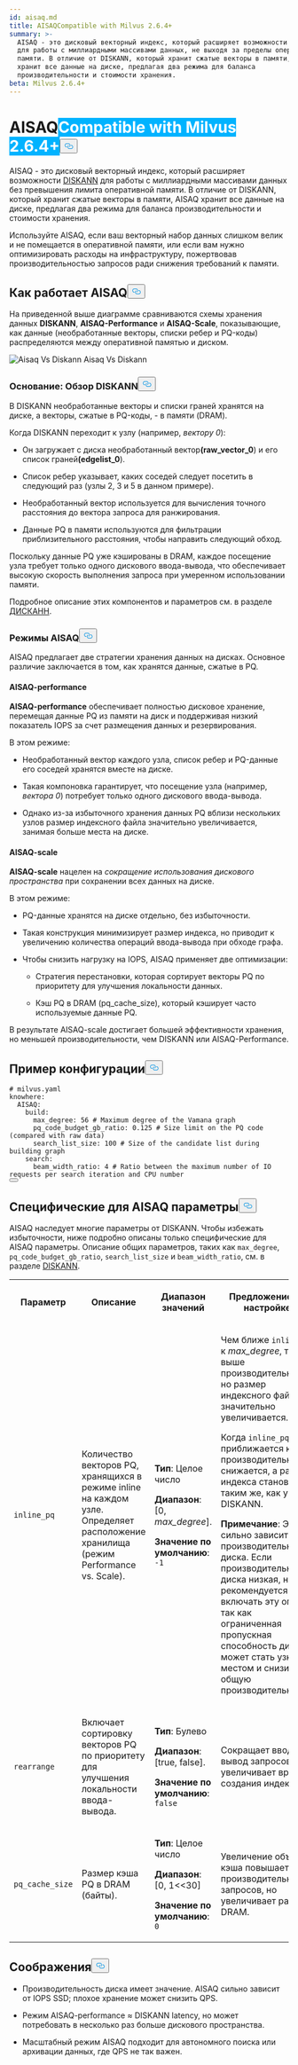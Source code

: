 ```yaml
---
id: aisaq.md
title: AISAQCompatible with Milvus 2.6.4+
summary: >-
  AISAQ - это дисковый векторный индекс, который расширяет возможности DISKANN
  для работы с миллиардными массивами данных, не выходя за пределы оперативной
  памяти. В отличие от DISKANN, который хранит сжатые векторы в памяти, AISAQ
  хранит все данные на диске, предлагая два режима для баланса
  производительности и стоимости хранения.
beta: Milvus 2.6.4+
---
```

<h1 id="AISAQ" class="common-anchor-header">AISAQ<span class="beta-tag" style="background-color:rgb(0, 179, 255);color:white" translate="no">Compatible with Milvus 2.6.4+</span><button data-href="#AISAQ" class="anchor-icon" translate="no">
      <svg translate="no"
        aria-hidden="true"
        focusable="false"
        height="20"
        version="1.1"
        viewBox="0 0 16 16"
        width="16"
      >
        <path
          fill="#0092E4"
          fill-rule="evenodd"
          d="M4 9h1v1H4c-1.5 0-3-1.69-3-3.5S2.55 3 4 3h4c1.45 0 3 1.69 3 3.5 0 1.41-.91 2.72-2 3.25V8.59c.58-.45 1-1.27 1-2.09C10 5.22 8.98 4 8 4H4c-.98 0-2 1.22-2 2.5S3 9 4 9zm9-3h-1v1h1c1 0 2 1.22 2 2.5S13.98 12 13 12H9c-.98 0-2-1.22-2-2.5 0-.83.42-1.64 1-2.09V6.25c-1.09.53-2 1.84-2 3.25C6 11.31 7.55 13 9 13h4c1.45 0 3-1.69 3-3.5S14.5 6 13 6z"
        ></path>
      </svg>
    </button></h1><p>AISAQ - это дисковый векторный индекс, который расширяет возможности <a href="/docs/ru/diskann.md">DISKANN</a> для работы с миллиардными массивами данных без превышения лимита оперативной памяти. В отличие от DISKANN, который хранит сжатые векторы в памяти, AISAQ хранит все данные на диске, предлагая два режима для баланса производительности и стоимости хранения.</p>
<p>Используйте AISAQ, если ваш векторный набор данных слишком велик и не помещается в оперативной памяти, или если вам нужно оптимизировать расходы на инфраструктуру, пожертвовав производительностью запросов ради снижения требований к памяти.</p>
<h2 id="How-AISAQ-works" class="common-anchor-header">Как работает AISAQ<button data-href="#How-AISAQ-works" class="anchor-icon" translate="no">
      <svg translate="no"
        aria-hidden="true"
        focusable="false"
        height="20"
        version="1.1"
        viewBox="0 0 16 16"
        width="16"
      >
        <path
          fill="#0092E4"
          fill-rule="evenodd"
          d="M4 9h1v1H4c-1.5 0-3-1.69-3-3.5S2.55 3 4 3h4c1.45 0 3 1.69 3 3.5 0 1.41-.91 2.72-2 3.25V8.59c.58-.45 1-1.27 1-2.09C10 5.22 8.98 4 8 4H4c-.98 0-2 1.22-2 2.5S3 9 4 9zm9-3h-1v1h1c1 0 2 1.22 2 2.5S13.98 12 13 12H9c-.98 0-2-1.22-2-2.5 0-.83.42-1.64 1-2.09V6.25c-1.09.53-2 1.84-2 3.25C6 11.31 7.55 13 9 13h4c1.45 0 3-1.69 3-3.5S14.5 6 13 6z"
        ></path>
      </svg>
    </button></h2><p>На приведенной выше диаграмме сравниваются схемы хранения данных <strong>DISKANN</strong>, <strong>AISAQ-Performance</strong> и <strong>AISAQ-Scale</strong>, показывающие, как данные (необработанные векторы, списки ребер и PQ-коды) распределяются между оперативной памятью и диском.</p>
<p>
  
   <span class="img-wrapper"> <img translate="no" src="/docs/v2.6.x/assets/aisaq-vs-diskann.png" alt="Aisaq Vs Diskann" class="doc-image" id="aisaq-vs-diskann" />
   </span> <span class="img-wrapper"> <span>Aisaq Vs Diskann</span> </span></p>
<h3 id="Foundation-DISKANN-recap" class="common-anchor-header">Основание: Обзор DISKANN<button data-href="#Foundation-DISKANN-recap" class="anchor-icon" translate="no">
      <svg translate="no"
        aria-hidden="true"
        focusable="false"
        height="20"
        version="1.1"
        viewBox="0 0 16 16"
        width="16"
      >
        <path
          fill="#0092E4"
          fill-rule="evenodd"
          d="M4 9h1v1H4c-1.5 0-3-1.69-3-3.5S2.55 3 4 3h4c1.45 0 3 1.69 3 3.5 0 1.41-.91 2.72-2 3.25V8.59c.58-.45 1-1.27 1-2.09C10 5.22 8.98 4 8 4H4c-.98 0-2 1.22-2 2.5S3 9 4 9zm9-3h-1v1h1c1 0 2 1.22 2 2.5S13.98 12 13 12H9c-.98 0-2-1.22-2-2.5 0-.83.42-1.64 1-2.09V6.25c-1.09.53-2 1.84-2 3.25C6 11.31 7.55 13 9 13h4c1.45 0 3-1.69 3-3.5S14.5 6 13 6z"
        ></path>
      </svg>
    </button></h3><p>В DISKANN необработанные векторы и списки граней хранятся на диске, а векторы, сжатые в PQ-коды, - в памяти (DRAM).</p>
<p>Когда DISKANN переходит к узлу (например, <em>вектору 0</em>):</p>
<ul>
<li><p>Он загружает с диска необработанный вектор<strong>(raw_vector_0</strong>) и его список граней<strong>(edgelist_0</strong>).</p></li>
<li><p>Список ребер указывает, каких соседей следует посетить в следующий раз (узлы 2, 3 и 5 в данном примере).</p></li>
<li><p>Необработанный вектор используется для вычисления точного расстояния до вектора запроса для ранжирования.</p></li>
<li><p>Данные PQ в памяти используются для фильтрации приблизительного расстояния, чтобы направить следующий обход.</p></li>
</ul>
<p>Поскольку данные PQ уже кэшированы в DRAM, каждое посещение узла требует только одного дискового ввода-вывода, что обеспечивает высокую скорость выполнения запроса при умеренном использовании памяти.</p>
<p>Подробное описание этих компонентов и параметров см. в разделе <a href="/docs/ru/diskann.md">ДИСКАНН</a>.</p>
<h3 id="AISAQ-modes" class="common-anchor-header">Режимы AISAQ<button data-href="#AISAQ-modes" class="anchor-icon" translate="no">
      <svg translate="no"
        aria-hidden="true"
        focusable="false"
        height="20"
        version="1.1"
        viewBox="0 0 16 16"
        width="16"
      >
        <path
          fill="#0092E4"
          fill-rule="evenodd"
          d="M4 9h1v1H4c-1.5 0-3-1.69-3-3.5S2.55 3 4 3h4c1.45 0 3 1.69 3 3.5 0 1.41-.91 2.72-2 3.25V8.59c.58-.45 1-1.27 1-2.09C10 5.22 8.98 4 8 4H4c-.98 0-2 1.22-2 2.5S3 9 4 9zm9-3h-1v1h1c1 0 2 1.22 2 2.5S13.98 12 13 12H9c-.98 0-2-1.22-2-2.5 0-.83.42-1.64 1-2.09V6.25c-1.09.53-2 1.84-2 3.25C6 11.31 7.55 13 9 13h4c1.45 0 3-1.69 3-3.5S14.5 6 13 6z"
        ></path>
      </svg>
    </button></h3><p>AISAQ предлагает две стратегии хранения данных на дисках. Основное различие заключается в том, как хранятся данные, сжатые в PQ.</p>
<h4 id="AISAQ-performance" class="common-anchor-header">AISAQ-performance</h4><p><strong>AISAQ-performance</strong> обеспечивает полностью дисковое хранение, перемещая данные PQ из памяти на диск и поддерживая низкий показатель IOPS за счет размещения данных и резервирования.</p>
<p>В этом режиме:</p>
<ul>
<li><p>Необработанный вектор каждого узла, список ребер и PQ-данные его соседей хранятся вместе на диске.</p></li>
<li><p>Такая компоновка гарантирует, что посещение узла (например, <em>вектора 0</em>) потребует только одного дискового ввода-вывода.</p></li>
<li><p>Однако из-за избыточного хранения данных PQ вблизи нескольких узлов размер индексного файла значительно увеличивается, занимая больше места на диске.</p></li>
</ul>
<h4 id="AISAQ-scale" class="common-anchor-header">AISAQ-scale</h4><p><strong>AISAQ-scale</strong> нацелен на <em>сокращение использования дискового пространства</em> при сохранении всех данных на диске.</p>
<p>В этом режиме:</p>
<ul>
<li><p>PQ-данные хранятся на диске отдельно, без избыточности.</p></li>
<li><p>Такая конструкция минимизирует размер индекса, но приводит к увеличению количества операций ввода-вывода при обходе графа.</p></li>
<li><p>Чтобы снизить нагрузку на IOPS, AISAQ применяет две оптимизации:</p>
<ul>
<li><p>Стратегия перестановки, которая сортирует векторы PQ по приоритету для улучшения локальности данных.</p></li>
<li><p>Кэш PQ в DRAM (pq_cache_size), который кэширует часто используемые данные PQ.</p></li>
</ul></li>
</ul>
<p>В результате AISAQ-scale достигает большей эффективности хранения, но меньшей производительности, чем DISKANN или AISAQ-Performance.</p>
<h2 id="Example-configuration" class="common-anchor-header">Пример конфигурации<button data-href="#Example-configuration" class="anchor-icon" translate="no">
      <svg translate="no"
        aria-hidden="true"
        focusable="false"
        height="20"
        version="1.1"
        viewBox="0 0 16 16"
        width="16"
      >
        <path
          fill="#0092E4"
          fill-rule="evenodd"
          d="M4 9h1v1H4c-1.5 0-3-1.69-3-3.5S2.55 3 4 3h4c1.45 0 3 1.69 3 3.5 0 1.41-.91 2.72-2 3.25V8.59c.58-.45 1-1.27 1-2.09C10 5.22 8.98 4 8 4H4c-.98 0-2 1.22-2 2.5S3 9 4 9zm9-3h-1v1h1c1 0 2 1.22 2 2.5S13.98 12 13 12H9c-.98 0-2-1.22-2-2.5 0-.83.42-1.64 1-2.09V6.25c-1.09.53-2 1.84-2 3.25C6 11.31 7.55 13 9 13h4c1.45 0 3-1.69 3-3.5S14.5 6 13 6z"
        ></path>
      </svg>
    </button></h2><pre><code translate="no" class="language-yaml"><span class="hljs-comment"># milvus.yaml</span>
<span class="hljs-attr">knowhere:</span>
  <span class="hljs-attr">AISAQ:</span>
    <span class="hljs-attr">build:</span>
      <span class="hljs-attr">max_degree:</span> <span class="hljs-number">56</span> <span class="hljs-comment"># Maximum degree of the Vamana graph</span>
      <span class="hljs-attr">pq_code_budget_gb_ratio:</span> <span class="hljs-number">0.125</span> <span class="hljs-comment"># Size limit on the PQ code (compared with raw data)</span>
      <span class="hljs-attr">search_list_size:</span> <span class="hljs-number">100</span> <span class="hljs-comment"># Size of the candidate list during building graph</span>
    <span class="hljs-attr">search:</span>
      <span class="hljs-attr">beam_width_ratio:</span> <span class="hljs-number">4</span> <span class="hljs-comment"># Ratio between the maximum number of IO requests per search iteration and CPU number</span>
<button class="copy-code-btn"></button></code></pre>
<h2 id="AISAQ-specific-parameters" class="common-anchor-header">Специфические для AISAQ параметры<button data-href="#AISAQ-specific-parameters" class="anchor-icon" translate="no">
      <svg translate="no"
        aria-hidden="true"
        focusable="false"
        height="20"
        version="1.1"
        viewBox="0 0 16 16"
        width="16"
      >
        <path
          fill="#0092E4"
          fill-rule="evenodd"
          d="M4 9h1v1H4c-1.5 0-3-1.69-3-3.5S2.55 3 4 3h4c1.45 0 3 1.69 3 3.5 0 1.41-.91 2.72-2 3.25V8.59c.58-.45 1-1.27 1-2.09C10 5.22 8.98 4 8 4H4c-.98 0-2 1.22-2 2.5S3 9 4 9zm9-3h-1v1h1c1 0 2 1.22 2 2.5S13.98 12 13 12H9c-.98 0-2-1.22-2-2.5 0-.83.42-1.64 1-2.09V6.25c-1.09.53-2 1.84-2 3.25C6 11.31 7.55 13 9 13h4c1.45 0 3-1.69 3-3.5S14.5 6 13 6z"
        ></path>
      </svg>
    </button></h2><p>AISAQ наследует многие параметры от DISKANN. Чтобы избежать избыточности, ниже подробно описаны только специфические для AISAQ параметры. Описание общих параметров, таких как <code translate="no">max_degree</code>, <code translate="no">pq_code_budget_gb_ratio</code>, <code translate="no">search_list_size</code> и <code translate="no">beam_width_ratio</code>, см. в разделе <a href="/docs/ru/diskann.md#DISKANN-params">DISKANN</a>.</p>
<table>
   <tr>
     <th><p>Параметр</p></th>
     <th><p>Описание</p></th>
     <th><p>Диапазон значений</p></th>
     <th><p>Предложение по настройке</p></th>
   </tr>
   <tr>
     <td><p><code translate="no">inline_pq</code></p></td>
     <td><p>Количество векторов PQ, хранящихся в режиме inline на каждом узле. Определяет расположение хранилища (режим Performance vs. Scale).</p></td>
     <td><p><strong>Тип</strong>: Целое число</p><p><strong>Диапазон</strong>: [0, <em>max_degree</em>].</p><p><strong>Значение по умолчанию</strong>: <code translate="no">-1</code></p></td>
     <td><p>Чем ближе <code translate="no">inline_pq</code> к <em>max_degree</em>, тем выше производительность, но размер индексного файла значительно увеличивается.</p><p>Когда <code translate="no">inline_pq</code> приближается к 0, производительность снижается, а размер индекса становится таким же, как у DISKANN.</p><p><strong>Примечание</strong>: Это сильно зависит от производительности диска. Если производительность диска низкая, не рекомендуется включать эту опцию, так как ограниченная пропускная способность диска может стать узким местом и снизить общую производительность.</p></td>
   </tr>
   <tr>
     <td><p><code translate="no">rearrange</code></p></td>
     <td><p>Включает сортировку векторов PQ по приоритету для улучшения локальности ввода-вывода.</p></td>
     <td><p><strong>Тип</strong>: Булево</p><p><strong>Диапазон</strong>: [true, false].</p><p><strong>Значение по умолчанию</strong>: <code translate="no">false</code></p></td>
     <td><p>Сокращает ввод/вывод запросов, но увеличивает время создания индекса.</p></td>
   </tr>
   <tr>
     <td><p><code translate="no">pq_cache_size</code></p></td>
     <td><p>Размер кэша PQ в DRAM (байты).</p></td>
     <td><p><strong>Тип</strong>: Целое число</p><p><strong>Диапазон</strong>: [0, 1&lt;&lt;30]</p><p><strong>Значение по умолчанию</strong>: <code translate="no">0</code></p></td>
     <td><p>Увеличение объема кэша повышает производительность запросов, но увеличивает расход DRAM.</p></td>
   </tr>
</table>
<h2 id="Considerations" class="common-anchor-header">Соображения<button data-href="#Considerations" class="anchor-icon" translate="no">
      <svg translate="no"
        aria-hidden="true"
        focusable="false"
        height="20"
        version="1.1"
        viewBox="0 0 16 16"
        width="16"
      >
        <path
          fill="#0092E4"
          fill-rule="evenodd"
          d="M4 9h1v1H4c-1.5 0-3-1.69-3-3.5S2.55 3 4 3h4c1.45 0 3 1.69 3 3.5 0 1.41-.91 2.72-2 3.25V8.59c.58-.45 1-1.27 1-2.09C10 5.22 8.98 4 8 4H4c-.98 0-2 1.22-2 2.5S3 9 4 9zm9-3h-1v1h1c1 0 2 1.22 2 2.5S13.98 12 13 12H9c-.98 0-2-1.22-2-2.5 0-.83.42-1.64 1-2.09V6.25c-1.09.53-2 1.84-2 3.25C6 11.31 7.55 13 9 13h4c1.45 0 3-1.69 3-3.5S14.5 6 13 6z"
        ></path>
      </svg>
    </button></h2><ul>
<li><p>Производительность диска имеет значение. AISAQ сильно зависит от IOPS SSD; плохое хранение может снизить QPS.</p></li>
<li><p>Режим AISAQ-performance ≈ DISKANN latency, но может потребовать в несколько раз больше дискового пространства.</p></li>
<li><p>Масштабный режим AISAQ подходит для автономного поиска или архивации данных, где QPS не так важен.</p></li>
</ul>

